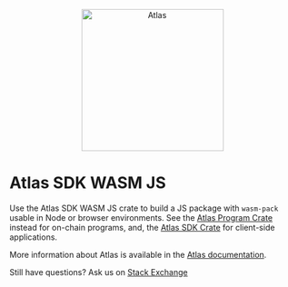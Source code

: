 <p align="center">
  <a href="https://atlaschain.org">
    <img alt="Atlas" src="https://i.imgur.com/IKyzQ6T.png" width="250" />
  </a>
</p>

# Atlas SDK WASM JS

Use the Atlas SDK WASM JS crate to build a JS package with `wasm-pack` usable in Node or browser environments.
See the [Atlas Program Crate](https://crates.io/crates/atlas-program) instead for on-chain programs, and, the [Atlas SDK Crate](https://crates.io/crates/atlas-sdk) for client-side
applications.

More information about Atlas is available in the [Atlas documentation](https://atlaschain.org/docs).

Still have questions?  Ask us on [Stack Exchange](https://sola.na/sse)
